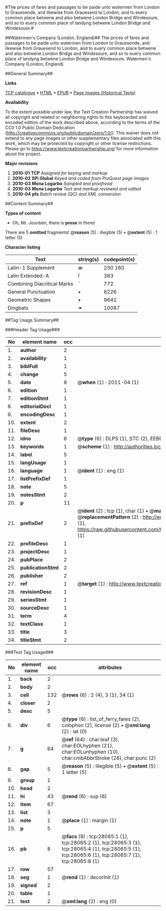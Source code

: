 #The prices of fares and passages to be paide unto watermen from London to Grauesende, and likewise from Grauesend to London, and to euery common place betwene and also betwene London Bridge and Windesoure, and so to euery common place of landyng betwene London Bridge and Windesoure.#

##Watermen's Company (London, England)##
The prices of fares and passages to be paide unto watermen from London to Grauesende, and likewise from Grauesend to London, and to euery common place betwene and also betwene London Bridge and Windesoure, and so to euery common place of landyng betwene London Bridge and Windesoure.
Watermen's Company (London, England)

##General Summary##

**Links**

[TCP catalogue](http://www.ota.ox.ac.uk/tcp/)  • 
[HTML](http://tei.it.ox.ac.uk/tcp/Texts-HTML/free/A06/A06319.html)  • 
[EPUB](http://tei.it.ox.ac.uk/tcp/Texts-EPUB/free/A06/A06319.epub) • 
[Page images (Historical Texts)](https://historicaltexts.jisc.ac.uk/eebo-29649883e)

**Availability**

To the extent possible under law, the Text Creation Partnership has waived all copyright and related or neighboring rights to this keyboarded and encoded edition of the work described above, according to the terms of the CC0 1.0 Public Domain Dedication (http://creativecommons.org/publicdomain/zero/1.0/). This waiver does not extend to any page images or other supplementary files associated with this work, which may be protected by copyright or other license restrictions. Please go to https://www.textcreationpartnership.org/ for more information about the project.

**Major revisions**

1. __2010-01__ __TCP__ *Assigned for keying and markup*
1. __2010-02__ __SPi Global__ *Keyed and coded from ProQuest page images*
1. __2010-03__ __Mona Logarbo__ *Sampled and proofread*
1. __2010-03__ __Mona Logarbo__ *Text and markup reviewed and edited*
1. __2010-04__ __pfs__ *Batch review (QC) and XML conversion*

##Content Summary##

**Types of content**

  * Oh, Mr. Jourdain, there is **prose** in there!

There are 5 **omitted** fragments! 
 @__reason__ (5) : illegible (5)  •  @__extent__ (5) : 1 letter (5)

**Character listing**


|Text|string(s)|codepoint(s)|
|---|---|---|
|Latin-1 Supplement|æ |230 160|
|Latin Extended-A|ſ|383|
|Combining             Diacritical Marks|̄|772|
|General Punctuation|•|8226|
|Geometric Shapes|▪|9642|
|Dingbats|❧|10087|

##Tag Usage Summary##

###Header Tag Usage###

|No|element name|occ|attributes|
|---|---|---|---|
|1.|__author__|2||
|2.|__availability__|1||
|3.|__biblFull__|1||
|4.|__change__|5||
|5.|__date__|8| @__when__ (1) : 2011-04 (1)|
|6.|__edition__|1||
|7.|__editionStmt__|1||
|8.|__editorialDecl__|1||
|9.|__encodingDesc__|1||
|10.|__extent__|2||
|11.|__fileDesc__|1||
|12.|__idno__|6| @__type__ (6) : DLPS (1), STC (2), EEBO-CITATION (1), OCLC (1), VID (1)|
|13.|__keywords__|1| @__scheme__ (1) : http://authorities.loc.gov/ (1)|
|14.|__label__|5||
|15.|__langUsage__|1||
|16.|__language__|1| @__ident__ (1) : eng (1)|
|17.|__listPrefixDef__|1||
|18.|__note__|5||
|19.|__notesStmt__|2||
|20.|__p__|11||
|21.|__prefixDef__|2| @__ident__ (2) : tcp (1), char (1)  •  @__matchPattern__ (2) : ([0-9\-]+):([0-9IVX]+) (1), (.+) (1)  •  @__replacementPattern__ (2) : http://eebo.chadwyck.com/downloadtiff?vid=$1&page=$2 (1), https://raw.githubusercontent.com/textcreationpartnership/Texts/master/tcpchars.xml#$1 (1)|
|22.|__profileDesc__|1||
|23.|__projectDesc__|1||
|24.|__pubPlace__|2||
|25.|__publicationStmt__|2||
|26.|__publisher__|2||
|27.|__ref__|1| @__target__ (1) : http://www.textcreationpartnership.org/docs/. (1)|
|28.|__revisionDesc__|1||
|29.|__seriesStmt__|1||
|30.|__sourceDesc__|1||
|31.|__term__|4||
|32.|__textClass__|1||
|33.|__title__|3||
|34.|__titleStmt__|2||


###Text Tag Usage###

|No|element name|occ|attributes|
|---|---|---|---|
|1.|__back__|2||
|2.|__body__|2||
|3.|__cell__|132| @__rows__ (6) : 2 (4), 3 (1), 34 (1)|
|4.|__closer__|2||
|5.|__desc__|5||
|6.|__div__|6| @__type__ (6) : list_of_ferry_fares (2), colophon (2), license (2)  •  @__xml:lang__ (2) : lat (0)|
|7.|__g__|64| @__ref__ (64) : char:leaf (3), char:EOLhyphen (21), char:EOLunhyphen (10), char:cmbAbbrStroke (28), char:punc (2)|
|8.|__gap__|5| @__reason__ (5) : illegible (5)  •  @__extent__ (5) : 1 letter (5)|
|9.|__group__|1||
|10.|__head__|2||
|11.|__hi__|43| @__rend__ (6) : sup (6)|
|12.|__item__|67||
|13.|__list__|3||
|14.|__note__|1| @__place__ (1) : margin (1)|
|15.|__p__|5||
|16.|__pb__|8| @__facs__ (8) : tcp:28065:1 (1), tcp:28065:2 (1), tcp:28065:3 (1), tcp:28065:4 (1), tcp:28065:5 (1), tcp:28065:6 (1), tcp:28065:7 (1), tcp:28065:8 (1)|
|17.|__row__|57||
|18.|__seg__|1| @__rend__ (1) : decorInit (1)|
|19.|__signed__|2||
|20.|__table__|1||
|21.|__text__|2| @__xml:lang__ (2) : eng (0)|
